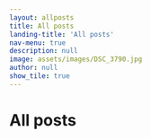 ```yaml
---
layout: allposts
title: All posts
landing-title: 'All posts'
nav-menu: true
description: null
image: assets/images/DSC_3790.jpg
author: null
show_tile: true
---
```


<h1>All posts</h1>
